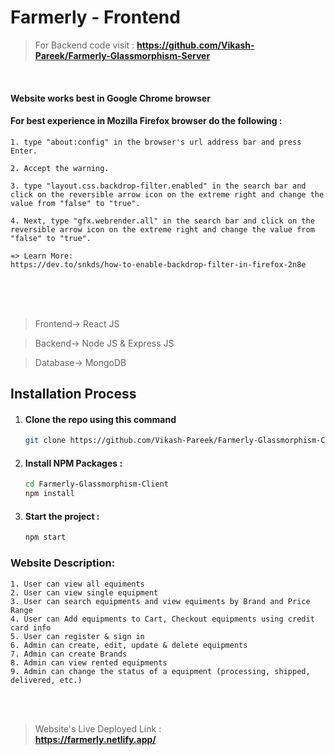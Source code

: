 # Farmerly - Frontend

> For Backend code visit :
  <b>https://github.com/Vikash-Pareek/Farmerly-Glassmorphism-Server</b>

<br/>


#### Website works best in Google Chrome browser
#### For best experience in Mozilla Firefox browser do the following :
    1. type "about:config" in the browser's url address bar and press Enter.
    
    2. Accept the warning.
    
    3. type "layout.css.backdrop-filter.enabled" in the search bar and click on the reversible arrow icon on the extreme right and change the value from "false" to "true".
    
    4. Next, type "gfx.webrender.all" in the search bar and click on the reversible arrow icon on the extreme right and change the value from "false" to "true".
    
    => Learn More:
    https://dev.to/snkds/how-to-enable-backdrop-filter-in-firefox-2n8e

<br/>
<br/>
<br/>

> Frontend-> React JS

> Backend-> Node JS & Express JS

> Database-> MongoDB

## Installation Process
1. #### Clone the repo using this command
    ```bash
    git clone https://github.com/Vikash-Pareek/Farmerly-Glassmorphism-Client.git
    ```
2. #### Install NPM Packages :
    ```bash
    cd Farmerly-Glassmorphism-Client
    npm install
    ```
3. #### Start the project :
    ```bash
    npm start
    ```

### Website Description:
    1. User can view all equiments
    2. User can view single equipment
    3. User can search equipments and view equiments by Brand and Price Range
    4. User can Add equipments to Cart, Checkout equipments using credit card info
    5. User can register & sign in
    6. Admin can create, edit, update & delete equipments
    7. Admin can create Brands
    8. Admin can view rented equipments
    9. Admin can change the status of a equipment (processing, shipped, delivered, etc.)

<br/>
<br/>

> Website's Live Deployed Link :
   <br/><b>https://farmerly.netlify.app/</b>
